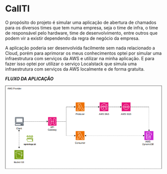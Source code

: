 <h1>CallTI</h1>

<p>O propósito do projeto é simular uma aplicação de abertura de chamados para os diversos times que tem numa empresa, seja o time de infra, o time de responsável pelo hardware, time de desenvolvimento, entre outros que podem vir a existir dependendo da regra de negócio da empresa.

A aplicação poderia ser desenvolvida facilmente sem nada relacionado a Cloud, porém para aprimorar os meus conhecimentos optei por simular uma infraestrutura com serviços da AWS e utilizar na minha aplicação. E para fazer isso optei por utilizar o serviço Localstack que simula uma infraestrutura com serviços da AWS localmente e de forma gratuita. 
</p>

***FLUXO DA APLICAÇÃO***

<img src="fluxo-of-application-v4.png"/>